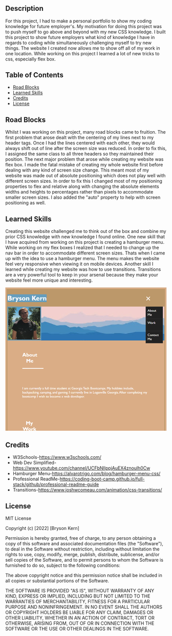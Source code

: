 # <HW2 Advanced CSS Portfolio>

## Description

For this project, I had to make a personal portfolio to show my coding knowledge for future employer's. My motivation for doing this project was to push myself to go above and beyond with my new CSS knowledge. I built this project to show future employers what kind of knowledge I have in regards to coding while simultaneously challenging myself to try new things. The website I created now allows me to show off all of my work in one location. While working on this project I learned a lot of new tricks to css, especially flex box.

## Table of Contents

- [Road Blocks](#RoadBlocks)
- [Learned Skills](#LearnedSkills)
- [Credits](#credits)
- [License](#license)

## Road Blocks

Whilst I was working on this project, many road blocks came to fruition. The first problem that arose dealt with the centering of my lines next to my header tags. Once I had the lines centered with each other, they would always shift out of line after the screen size was reduced. In order to fix this, I assigned the same class to all three headers so they maintained their position. The next major problem that arose while creating my website was flex box. I made the fatal mistake of creating my whole website first before dealing with any kind of screen size change. This meant most of my website was made out of absolute positioning which does not play well with different screen sizes. In order to fix this I changed most of my positioning properties to flex and relative along with changing the absolute elements widths and heights to percentages rather than pixels to accommodate smaller screen sizes. I also added the "auto" property to help with screen positioning as well.

## Learned Skills

Creating this website challenged me to think out of the box and combine my prior CSS knowledge with new knowledge I found online. One new skill that I have acquired from working on this project is creating a hamburger menu. While working on my flex boxes I realized that I needed to change up the nav bar in order to accommodate different screen sizes. Thats when I came up with the idea to use a hamburger menu. The menu makes the website feel very responsive when viewing it on mobile devices. Another skill I learned while creating my website was how to use transitions. Transitions are a very powerful tool to keep in your arsenal because they make your website feel more unique and interesting.

![Hamburger Menu](/Assests/Pictures/hamburger.png)

## Credits

- W3Schools-https://www.w3schools.com/
- Web Dev Simplified-https://www.youtube.com/channel/UCFbNIlppjAuEX4znoulh0Cw
- Hamburger Menu-https://alvarotrigo.com/blog/hamburger-menu-css/
- Professional ReadMe-https://coding-boot-camp.github.io/full-stack/github/professional-readme-guide
- Transitions-https://www.joshwcomeau.com/animation/css-transitions/

## License

MIT License

Copyright (c) [2022] [Bryson Kern]

Permission is hereby granted, free of charge, to any person obtaining a copy
of this software and associated documentation files (the "Software"), to deal
in the Software without restriction, including without limitation the rights
to use, copy, modify, merge, publish, distribute, sublicense, and/or sell
copies of the Software, and to permit persons to whom the Software is
furnished to do so, subject to the following conditions:

The above copyright notice and this permission notice shall be included in all
copies or substantial portions of the Software.

THE SOFTWARE IS PROVIDED "AS IS", WITHOUT WARRANTY OF ANY KIND, EXPRESS OR
IMPLIED, INCLUDING BUT NOT LIMITED TO THE WARRANTIES OF MERCHANTABILITY,
FITNESS FOR A PARTICULAR PURPOSE AND NONINFRINGEMENT. IN NO EVENT SHALL THE
AUTHORS OR COPYRIGHT HOLDERS BE LIABLE FOR ANY CLAIM, DAMAGES OR OTHER
LIABILITY, WHETHER IN AN ACTION OF CONTRACT, TORT OR OTHERWISE, ARISING FROM,
OUT OF OR IN CONNECTION WITH THE SOFTWARE OR THE USE OR OTHER DEALINGS IN THE
SOFTWARE.
